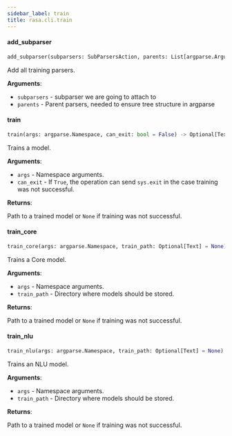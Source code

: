 ```yaml
---
sidebar_label: train
title: rasa.cli.train
---
```


#### add\_subparser

```python
add_subparser(subparsers: SubParsersAction, parents: List[argparse.ArgumentParser]) -> None
```

Add all training parsers.

**Arguments**:

- `subparsers` - subparser we are going to attach to
- `parents` - Parent parsers, needed to ensure tree structure in argparse

#### train

```python
train(args: argparse.Namespace, can_exit: bool = False) -> Optional[Text]
```

Trains a model.

**Arguments**:

- `args` - Namespace arguments.
- `can_exit` - If `True`, the operation can send `sys.exit` in the case
  training was not successful.
  

**Returns**:

  Path to a trained model or `None` if training was not successful.

#### train\_core

```python
train_core(args: argparse.Namespace, train_path: Optional[Text] = None) -> Optional[Text]
```

Trains a Core model.

**Arguments**:

- `args` - Namespace arguments.
- `train_path` - Directory where models should be stored.
  

**Returns**:

  Path to a trained model or `None` if training was not successful.

#### train\_nlu

```python
train_nlu(args: argparse.Namespace, train_path: Optional[Text] = None) -> Optional[Text]
```

Trains an NLU model.

**Arguments**:

- `args` - Namespace arguments.
- `train_path` - Directory where models should be stored.
  

**Returns**:

  Path to a trained model or `None` if training was not successful.

